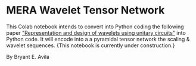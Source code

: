# MERA Wavelet Tensor Network


This Colab notebook intends to convert into Python coding the following paper ["Representation and design of wavelets using unitary circuits"](https://arxiv.org/pdf/1605.07312.pdf) into Python code.
It will encode into a a pyramidal tensor network the scaling & wavelet sequences.
{This notebook is currently under construction.}

By Bryant E. Avila
